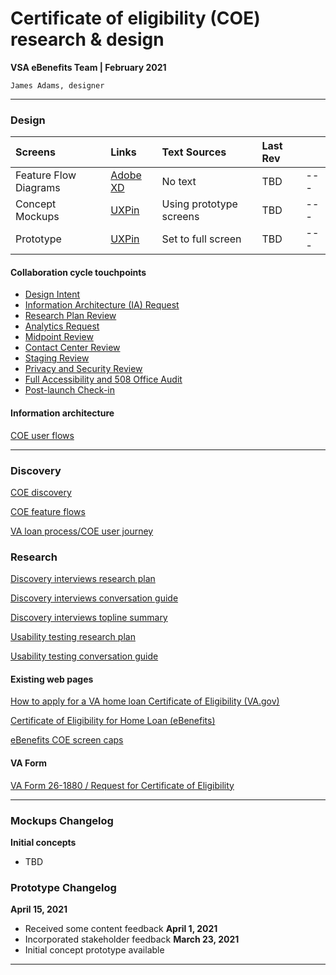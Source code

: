 # Certificate of eligibility (COE) research & design
**VSA eBenefits Team | February 2021**

`James Adams, designer`

---

### Design

| Screens | Links | Text Sources | Last Rev | |
| :--- | :--- | :--- | :--- | :--- |
| Feature Flow Diagrams | [Adobe XD](https://xd.adobe.com/view/6c65f5c2-36e1-4051-81be-6f8b9415a3cd-3936/) | No text | TBD | --- |
| Concept Mockups | [UXPin](https://preview.uxpin.com/65c0623a799c268173fe1a3cb4375f9ce00ad820#/pages/137576823/comment/sitemap,comments) | Using prototype screens | TBD | --- |
| Prototype | [UXPin](https://preview.uxpin.com/65c0623a799c268173fe1a3cb4375f9ce00ad820#/pages/137576823/simulate/sitemap?mode=f) | Set to full screen | TBD | --- |

#### Collaboration cycle touchpoints

- [Design Intent](https://github.com/department-of-veterans-affairs/va.gov-team/blob/master/platform/working-with-vsp/vsp-collaboration-cycle/touchpoint-design-intent.md)
- [Information Architecture (IA) Request](https://github.com/department-of-veterans-affairs/va.gov-team/blob/master/platform/working-with-vsp/vsp-collaboration-cycle/touchpoint-ia-request.md)
- [Research Plan Review](https://github.com/department-of-veterans-affairs/va.gov-team/blob/master/platform/working-with-vsp/vsp-collaboration-cycle/touchpoint-research-plan-review.md)
- [Analytics Request](https://github.com/department-of-veterans-affairs/va.gov-team/blob/master/platform/working-with-vsp/vsp-collaboration-cycle/touchpoint-analytics-request.md)
- [Midpoint Review](https://github.com/department-of-veterans-affairs/va.gov-team/blob/master/platform/working-with-vsp/vsp-collaboration-cycle/touchpoint-midpoint-review.md)
- [Contact Center Review](https://github.com/department-of-veterans-affairs/va.gov-team/blob/master/platform/working-with-vsp/vsp-collaboration-cycle/touchpoint-contact-center-review.md)
- [Staging Review](https://github.com/department-of-veterans-affairs/va.gov-team/blob/master/platform/working-with-vsp/vsp-collaboration-cycle/touchpoint-staging-review.md)
- [Privacy and Security Review](https://github.com/department-of-veterans-affairs/va.gov-team/blob/master/platform/working-with-vsp/vsp-collaboration-cycle/touchpoint-privacy-security-review.md)
- [Full Accessibility and 508 Office Audit](https://github.com/department-of-veterans-affairs/va.gov-team/blob/master/platform/working-with-vsp/vsp-collaboration-cycle/touchpoint-accessibility-audit.md)
- [Post-launch Check-in](https://github.com/department-of-veterans-affairs/va.gov-team/blob/master/platform/working-with-vsp/vsp-collaboration-cycle/touchpoint-post-launch.md)



#### Information architecture

[COE  user flows]()

---

### Discovery

[COE discovery](https://github.com/department-of-veterans-affairs/va.gov-team/blob/master/teams/vsa/teams/ebenefits/features/apply-for-home-loan-COE/research-design/coe-design-discovery.md)

[COE feature flows](https://xd.adobe.com/view/6c65f5c2-36e1-4051-81be-6f8b9415a3cd-3936/)

[VA loan process/COE user journey]()

### Research

[Discovery interviews research plan](https://github.com/department-of-veterans-affairs/va.gov-team/blob/master/teams/vsa/teams/ebenefits/features/apply-for-home-loan-COE/research-design/discovery-interviews/coe-discovery-research-plan.md)

[Discovery interviews conversation guide](https://github.com/department-of-veterans-affairs/va.gov-team/blob/master/teams/vsa/teams/ebenefits/features/apply-for-home-loan-COE/research-design/discovery-interviews/coe-discovery-convo-guide.md)

[Discovery interviews topline summary](https://github.com/department-of-veterans-affairs/va.gov-team/blob/master/teams/vsa/teams/ebenefits/features/apply-for-home-loan-COE/research-design/discovery-interviews/coe-discovery-topline-summary.md)

[Usability testing research plan](https://github.com/department-of-veterans-affairs/va.gov-team/blob/master/teams/vsa/teams/ebenefits/features/apply-for-home-loan-COE/research-design/usability-testing-1/coe-usability-1-research-plan.md)

[Usability testing conversation guide](https://github.com/department-of-veterans-affairs/va.gov-team/blob/master/teams/vsa/teams/ebenefits/features/apply-for-home-loan-COE/research-design/usability-testing-1/coe-usability-1-convo-guide.md)

#### Existing web pages

[How to apply for a VA home loan Certificate of Eligibility (VA.gov)](https://www.va.gov/housing-assistance/home-loans/how-to-apply/)

[Certificate of Eligibility for Home Loan (eBenefits)](https://www.ebenefits.va.gov/ebenefits/about/feature?feature=cert-of-eligibility-home-loan)

[eBenefits COE screen caps](https://github.com/department-of-veterans-affairs/va.gov-team/tree/master/teams/vsa/teams/ebenefits/features/apply-for-home-loan-COE/research-design/existing-product)
#### VA Form

[VA Form 26-1880  /  Request for Certificate of Eligibility](https://www.vba.va.gov/pubs/forms/VBA-26-1880-ARE.pdf)

---

### Mockups Changelog

**Initial concepts**
- TBD

### Prototype Changelog

**April 15, 2021**
- Received some content feedback
**April 1, 2021**
- Incorporated stakeholder feedback
**March 23, 2021**
- Initial concept prototype available

---

